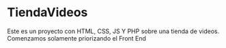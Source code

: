 # TiendaVideos
Este es un proyecto con HTML, CSS, JS Y PHP sobre una tienda de videos. Comenzamos solamente priorizando el Front End

